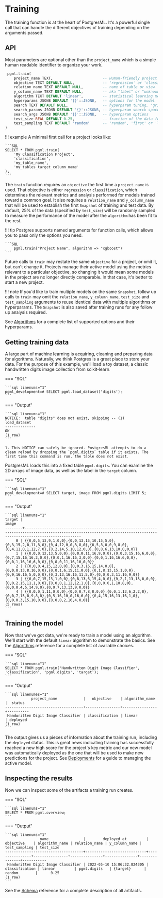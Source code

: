 # Training

The training function is at the heart of PostgresML. It's a powerful single call that can handle the different objectives of training depending on the arguments passed.

## API
Most parameters are optional other than the `project_name` which is a simple human readable identifier to organize your work. 

```sql linenums="1" title="pgml.train"
 pgml.train(
	project_name TEXT,                       -- Human-friendly project name
	objective TEXT DEFAULT NULL,             -- 'regression' or 'classification'
	relation_name TEXT DEFAULT NULL,         -- name of table or view
	y_column_name TEXT DEFAULT NULL,         -- aka "label" or "unknown" or "target"
	algorithm TEXT DEFAULT 'linear',         -- statistical learning method
	hyperparams JSONB DEFAULT '{}'::JSONB,   -- options for the model
	search TEXT DEFAULT NULL,                -- hyperparam tuning, 'grid' or 'random'
	search_params JSONB DEFAULT '{}'::JSONB, -- hyperparam search space
	search_args JSONB DEFAULT '{}'::JSONB,   -- hyperparam options
	test_size REAL DEFAULT 0.25,             -- fraction of the data for the test set
	test_sampling TEXT DEFAULT 'random'      -- 'random', 'first' or 'last'  
)
```

!!! example
    A minimal first call for a project looks like:

    ```SQL
    SELECT * FROM pgml.train(
        'My Classification Project', 
        'classification', 
        'my_table_name', 
        'my_tables_target_column_name'
    );
    ```

The `train` function requires an `objective` the first time a `project_name` is used. That objective is either `regression` or `classification`, which determines the relevant metrics and analysis performed for models trained toward a common goal. It also requires a `relation_name` and `y_column_name` that will be used to establish the first `Snapshot` of training and test data. By default, 25% of the data (specified by `test_size`) will be randomly sampled to measure the performance of the model after the `algorithm` has been fit to the rest. 

!!! tip
    Postgres supports named arguments for function calls, which allows you to pass only the options you need.

    ```SQL
        pgml.train("Project Name", algorithm => "xgboost")
    ```

Future calls to `train` may restate the same `objective` for a project, or omit it, but can't change it. Projects manage their active model using the metrics relevant to a particular objective, so changing it would mean some models in the project are no longer directly comparable. In that case, it's better to start a new project.

!!! note
    If you'd like to train multiple models on the same `Snapshot`, follow up calls to `train` may omit the `relation_name`, `y_column_name`, `test_size` and `test_sampling` arguments to reuse identical data with multiple algorithms or hyperparams. The `Snapshot` is also saved after training runs for any follow up analysis required.

See [Algorithms](/references/algorithms/) for a complete list of supported options and their hyperparams.

## Getting training data
A large part of machine learning is acquiring, cleaning and preparing data for algorithms. Naturally, we think Postgres is a great place to store your data. For the purpose of this example, we'll load a toy dataset, a classic handwritten digits image collection from scikit-learn.

=== "SQL"

    ```sql linenums="1"
    pgml_development=# SELECT pgml.load_dataset('digits');
    ```

=== "Output"

    ```sql linenums="1"
    NOTICE:  table "digits" does not exist, skipping -- (1)
    load_dataset
    --------------
    OK
    (1 row)
    ```

    1. This NOTICE can safely be ignored. PostgresML attempts to do a clean reload by dropping the `pgml.digits` table if it exists. The first time this command is run, the table does not exist.


PostgresML loads this into a fixed table `pgml.digits`. You can examine the 2D arrays of image data, as well as the label in the `target` column.

=== "SQL"

    ```sql linenums="1"
    pgml_development=# SELECT target, image FROM pgml.digits LIMIT 5;
    ```

=== "Output"

    ```sql linenums="1"
    target |                                                                                image
    --------+----------------------------------------------------------------------------------------------------------------------------------------------------------------------
         0 | {{0,0,5,13,9,1,0,0},{0,0,13,15,10,15,5,0},{0,3,15,2,0,11,8,0},{0,4,12,0,0,8,8,0},{0,5,8,0,0,9,8,0},{0,4,11,0,1,12,7,0},{0,2,14,5,10,12,0,0},{0,0,6,13,10,0,0,0}}
         1 | {{0,0,0,12,13,5,0,0},{0,0,0,11,16,9,0,0},{0,0,3,15,16,6,0,0},{0,7,15,16,16,2,0,0},{0,0,1,16,16,3,0,0},{0,0,1,16,16,6,0,0},{0,0,1,16,16,6,0,0},{0,0,0,11,16,10,0,0}}
         2 | {{0,0,0,4,15,12,0,0},{0,0,3,16,15,14,0,0},{0,0,8,13,8,16,0,0},{0,0,1,6,15,11,0,0},{0,1,8,13,15,1,0,0},{0,9,16,16,5,0,0,0},{0,3,13,16,16,11,5,0},{0,0,0,3,11,16,9,0}}
         3 | {{0,0,7,15,13,1,0,0},{0,8,13,6,15,4,0,0},{0,2,1,13,13,0,0,0},{0,0,2,15,11,1,0,0},{0,0,0,1,12,12,1,0},{0,0,0,0,1,10,8,0},{0,0,8,4,5,14,9,0},{0,0,7,13,13,9,0,0}}
         4 | {{0,0,0,1,11,0,0,0},{0,0,0,7,8,0,0,0},{0,0,1,13,6,2,2,0},{0,0,7,15,0,9,8,0},{0,5,16,10,0,16,6,0},{0,4,15,16,13,16,1,0},{0,0,0,3,15,10,0,0},{0,0,0,2,16,4,0,0}}
    (5 rows)
    ```

## Training the model
Now that we've got data, we're ready to train a model using an algorithm. We'll start with the default `linear` algorithm to demonstrate the basics. See the [Algorithms](/references/algorithms) reference for a complete list of available choices.

=== "SQL"

    ```sql linenums="1"
    SELECT * FROM pgml.train('Handwritten Digit Image Classifier', 'classification', 'pgml.digits', 'target');
    ```

=== "Output"

    ```sql linenumes="1"
                project_name            |   objective    | algorithm_name |  status
    ------------------------------------+----------------+----------------+----------
     Handwritten Digit Image Classifier | classification | linear         | deployed
    (1 row)
    ```

The output gives us a pieces of information about the training run, including the `deployed` status. This is great news indicating training has successfully reached a new high score for the project's key metric and our new model was automatically deployed as the one that will be used to make new predictions for the project. See [Deployments](/guides/deployments/) for a guide to managing the active model.

## Inspecting the results
Now we can inspect some of the artifacts a training run creates. 

=== "SQL"

    ```sql linenums="1"
    SELECT * FROM pgml.overview;
    ```

=== "Output"

    ```sql linenums="1"
                    name                |        deployed_at         |   objective    | algorithm_name | relation_name | y_column_name | test_sampling | test_size
    ------------------------------------+----------------------------+----------------+----------------+---------------+---------------+---------------+-----------
     Handwritten Digit Image Classifier | 2022-05-10 15:06:32.824305 | classification | linear         | pgml.digits   | {target}      | random        |      0.25
    (1 row)
    ```

See the [Schema](/references/schema/) reference for a complete description of all artifacts.
